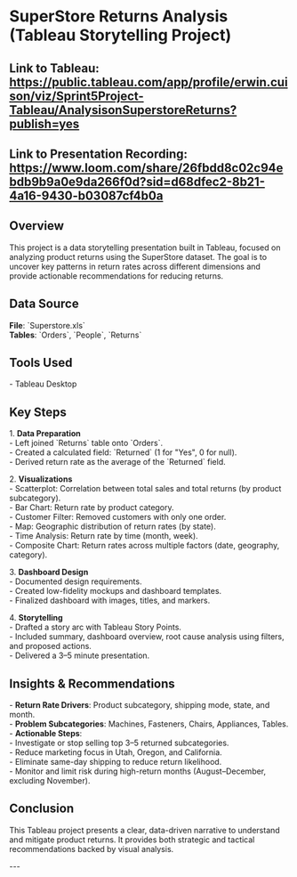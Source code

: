 # SuperStore Returns Analysis (Tableau Storytelling Project)

## Link to Tableau: https://public.tableau.com/app/profile/erwin.cuison/viz/Sprint5Project-Tableau/AnalysisonSuperstoreReturns?publish=yes

## Link to Presentation Recording: https://www.loom.com/share/26fbdd8c02c94ebdb9b9a0e9da266f0d?sid=d68dfec2-8b21-4a16-9430-b03087cf4b0a

## Overview

This project is a data storytelling presentation built in Tableau, focused on analyzing product returns using the SuperStore dataset. The goal is to uncover key patterns in return rates across different dimensions and provide actionable recommendations for reducing returns.

## Data Source

**File**: \`Superstore.xls\`  
**Tables**: \`Orders\`, \`People\`, \`Returns\`

## Tools Used

\- Tableau Desktop

## Key Steps

1\. **Data Preparation**  
   \- Left joined \`Returns\` table onto \`Orders\`.  
   \- Created a calculated field: \`Returned\` (1 for "Yes", 0 for null).  
   \- Derived return rate as the average of the \`Returned\` field.

2\. **Visualizations**  
   \- Scatterplot: Correlation between total sales and total returns (by product subcategory).  
   \- Bar Chart: Return rate by product category.  
   \- Customer Filter: Removed customers with only one order.  
   \- Map: Geographic distribution of return rates (by state).  
   \- Time Analysis: Return rate by time (month, week).  
   \- Composite Chart: Return rates across multiple factors (date, geography, category).

3\. **Dashboard Design**  
   \- Documented design requirements.  
   \- Created low-fidelity mockups and dashboard templates.  
   \- Finalized dashboard with images, titles, and markers.

4\. **Storytelling**  
   \- Drafted a story arc with Tableau Story Points.  
   \- Included summary, dashboard overview, root cause analysis using filters, and proposed actions.  
   \- Delivered a 3–5 minute presentation.

## Insights & Recommendations

\- **Return Rate Drivers**: Product subcategory, shipping mode, state, and month.  
\- **Problem Subcategories**: Machines, Fasteners, Chairs, Appliances, Tables.  
\- **Actionable Steps**:  
  \- Investigate or stop selling top 3–5 returned subcategories.  
  \- Reduce marketing focus in Utah, Oregon, and California.  
  \- Eliminate same-day shipping to reduce return likelihood.  
  \- Monitor and limit risk during high-return months (August–December, excluding November).

## Conclusion

This Tableau project presents a clear, data-driven narrative to understand and mitigate product returns. It provides both strategic and tactical recommendations backed by visual analysis.

\---

